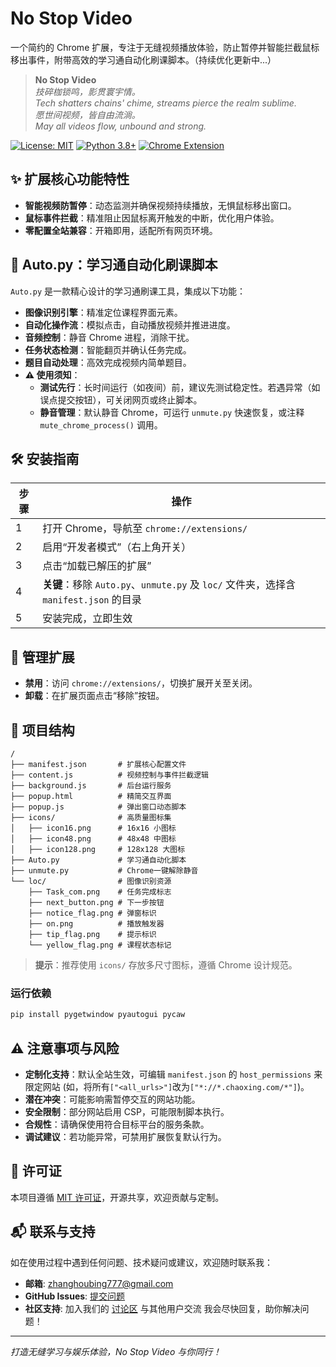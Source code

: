 # No Stop Video

一个简约的 Chrome 扩展，专注于无缝视频播放体验，防止暂停并智能拦截鼠标移出事件，附带高效的学习通自动化刷课脚本。（持续优化更新中...）

> **No Stop Video**  
> *技碎枷锁鸣，影贯寰宇情。*  
> *Tech shatters chains' chime, streams pierce the realm sublime.*  
> *愿世间视频，皆自由流淌。*  
> *May all videos flow, unbound and strong.*

[![License: MIT](https://img.shields.io/badge/License-MIT-blue.svg)](https://opensource.org/licenses/MIT) [![Python 3.8+](https://img.shields.io/badge/Python-3.8+-green.svg)](https://www.python.org) [![Chrome Extension](https://img.shields.io/badge/Chrome-Extension-yellow.svg)](https://www.google.com/chrome)

## ✨ 扩展核心功能特性
- **智能视频防暂停**：动态监测并确保视频持续播放，无惧鼠标移出窗口。
- **鼠标事件拦截**：精准阻止因鼠标离开触发的中断，优化用户体验。
- **零配置全站兼容**：开箱即用，适配所有网页环境。

## 🚀 Auto.py：学习通自动化刷课脚本
`Auto.py` 是一款精心设计的学习通刷课工具，集成以下功能：
- **图像识别引擎**：精准定位课程界面元素。
- **自动化操作流**：模拟点击，自动播放视频并推进进度。
- **音频控制**：静音 Chrome 进程，消除干扰。
- **任务状态检测**：智能翻页并确认任务完成。
- **题目自动处理**：高效完成视频内简单题目。
- **⚠️ 使用须知**：
  - **测试先行**：长时间运行（如夜间）前，建议先测试稳定性。若遇异常（如误点提交按钮），可关闭网页或终止脚本。
  - **静音管理**：默认静音 Chrome，可运行 `unmute.py` 快速恢复，或注释 `mute_chrome_process()` 调用。

## 🛠️ 安装指南
| 步骤 | 操作 |
|------|------|
| 1    | 打开 Chrome，导航至 `chrome://extensions/` |
| 2    | 启用“开发者模式”（右上角开关） |
| 3    | 点击“加载已解压的扩展” |
| 4    | **关键**：移除 `Auto.py`、`unmute.py` 及 `loc/` 文件夹，选择含 `manifest.json` 的目录 |
| 5    | 安装完成，立即生效 |

## 🔧 管理扩展
- **禁用**：访问 `chrome://extensions/`，切换扩展开关至关闭。
- **卸载**：在扩展页面点击“移除”按钮。

## 📂 项目结构
```
/
├── manifest.json       # 扩展核心配置文件
├── content.js          # 视频控制与事件拦截逻辑
├── background.js       # 后台运行服务
├── popup.html          # 精简交互界面
├── popup.js            # 弹出窗口动态脚本
├── icons/              # 高质量图标集
│   ├── icon16.png      # 16x16 小图标
│   ├── icon48.png      # 48x48 中图标
│   ├── icon128.png     # 128x128 大图标
├── Auto.py             # 学习通自动化脚本
├── unmute.py           # Chrome一键解除静音
└── loc/                # 图像识别资源
    ├── Task_com.png    # 任务完成标志
    ├── next_button.png # 下一步按钮
    ├── notice_flag.png # 弹窗标识
    ├── on.png          # 播放触发器
    ├── tip_flag.png    # 提示标识
    └── yellow_flag.png # 课程状态标记
```
> **提示**：推荐使用 `icons/` 存放多尺寸图标，遵循 Chrome 设计规范。

### 运行依赖
```bash
pip install pygetwindow pyautogui pycaw
```

## ⚠️ 注意事项与风险
- **定制化支持**：默认全站生效，可编辑 `manifest.json` 的 `host_permissions` 来限定网站 (如，将所有`["<all_urls>"]`改为`["*://*.chaoxing.com/*"]`)。
- **潜在冲突**：可能影响需暂停交互的网站功能。
- **安全限制**：部分网站启用 CSP，可能限制脚本执行。
- **合规性**：请确保使用符合目标平台的服务条款。
- **调试建议**：若功能异常，可禁用扩展恢复默认行为。

## 📜 许可证
本项目遵循 [MIT 许可证](https://opensource.org/licenses/MIT)，开源共享，欢迎贡献与定制。

## 📬 联系与支持
如在使用过程中遇到任何问题、技术疑问或建议，欢迎随时联系我：
- **邮箱**: [zhanghoubing777@gmail.com](mailto:your.email@example.com)
- **GitHub Issues**: [提交问题](https://github.com/BlairCode/NoStopVideo/issues)
- **社区支持**: 加入我们的 [讨论区](https://github.com/BlairCode/NoStopVideo/discussions) 与其他用户交流
我会尽快回复，助你解决问题！

---
_打造无缝学习与娱乐体验，No Stop Video 与你同行！_
